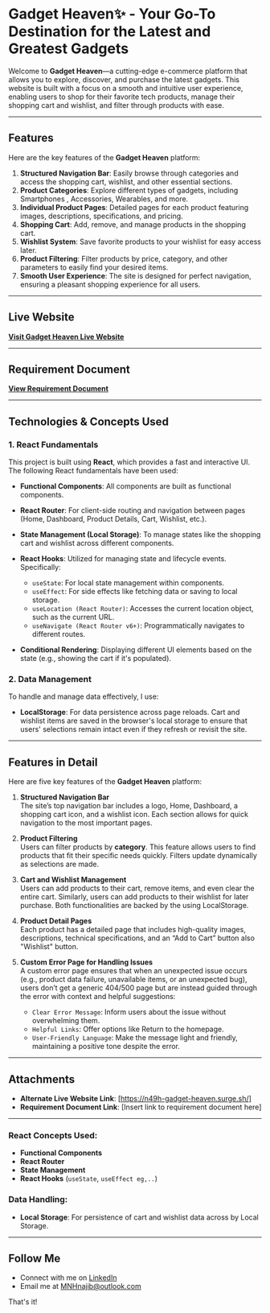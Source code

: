 # Gadget Heaven✨ - Your Go-To Destination for the Latest and Greatest Gadgets

Welcome to **Gadget Heaven**—a cutting-edge e-commerce platform that allows you to explore, discover, and purchase the latest gadgets. This website is built with a focus on a smooth and intuitive user experience, enabling users to shop for their favorite tech products, manage their shopping cart and wishlist, and filter through products with ease.

---

## Features

Here are the key features of the **Gadget Heaven** platform:

1. **Structured Navigation Bar**: Easily browse through categories and access the shopping cart, wishlist, and other essential sections.
2. **Product Categories**: Explore different types of gadgets, including Smartphones , Accessories, Wearables, and more.
3. **Individual Product Pages**: Detailed pages for each product featuring images, descriptions, specifications, and pricing.
4. **Shopping Cart**: Add, remove, and manage products in the shopping cart.
5. **Wishlist System**: Save favorite products to your wishlist for easy access later.
6. **Product Filtering**: Filter products by price, category, and other parameters to easily find your desired items.
7. **Smooth User Experience**: The site is designed for perfect navigation, ensuring a pleasant shopping experience for all users.

---

## Live Website

[**Visit Gadget Heaven Live Website**](https://n49h-gadget-heaven.netlify.app/) 

---

## Requirement Document

[**View Requirement Document**](#) 

---

## Technologies & Concepts Used

### 1. **React Fundamentals**  
This project is built using **React**, which provides a fast and interactive UI. The following React fundamentals have been used:

- **Functional Components**: All components are built as functional components.
- **React Router**: For client-side routing and navigation between pages (Home, Dashboard, Product Details, Cart, Wishlist, etc.).
- **State Management (Local Storage)**: To manage states like the shopping cart and wishlist across different components.
- **React Hooks**: Utilized for managing state and lifecycle events. Specifically:
  - `useState`: For local state management within components.
  - `useEffect`: For side effects like fetching data or saving to local storage.
  - `useLocation (React Router)`: Accesses the current location object, such as the current URL.
  - `useNavigate (React Router v6+)`: Programmatically navigates to different routes.

- **Conditional Rendering**: Displaying different UI elements based on the state (e.g., showing the cart if it's populated).

### 2. **Data Management**  
To handle and manage data effectively, I use:

- **LocalStorage**: For data persistence across page reloads. Cart and wishlist items are saved in the browser's local storage to ensure that users' selections remain intact even if they refresh or revisit the site.

---

## Features in Detail

Here are five key features of the **Gadget Heaven** platform:

1. **Structured Navigation Bar**  
   The site’s top navigation bar includes a logo, Home, Dashboard, a shopping cart icon, and a wishlist icon. Each section allows for quick navigation to the most important pages.

2. **Product Filtering**  
   Users can filter products by **category**. This feature allows users to find products that fit their specific needs quickly. Filters update dynamically as selections are made.

3. **Cart and Wishlist Management**  
   Users can add products to their cart, remove items, and even clear the entire cart. Similarly, users can add products to their wishlist for later purchase. Both functionalities are backed by the using LocalStorage.

4. **Product Detail Pages**  
   Each product has a detailed page that includes high-quality images, descriptions, technical specifications, and an “Add to Cart” button also "Wishlist" button.

5. **Custom Error Page for Handling Issues**  
   A custom error page ensures that when an unexpected issue occurs (e.g., product data failure, unavailable items, or an unexpected bug), users don’t get a generic 404/500 page but are instead guided through the error with context and helpful suggestions:
   - `Clear Error Message`: Inform users about the issue without overwhelming them.
   - `Helpful Links`: Offer options like Return to the homepage.
   - `User-Friendly Language`: Make the message light and friendly, maintaining a positive tone despite the error.

---

## Attachments

- **Alternate Live Website Link**: [https://n49h-gadget-heaven.surge.sh/]
- **Requirement Document Link**: [Insert link to requirement document here]

---

### React Concepts Used:

- **Functional Components**
- **React Router**
- **State Management**
- **React Hooks** (`useState`, `useEffect eg,..`)


### Data Handling:


- **Local Storage**: For persistence of cart and wishlist data across by Local Storage.

---

## Follow Me

- Connect with me on [LinkedIn](https://www.linkedin.com/in/md-najib-hossain/)
- Email me at [MNHnajib@outlook.com](mailto:MNHnajib@outlook.com)


That's it!
